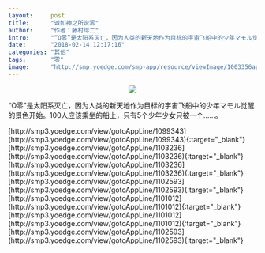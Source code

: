 ```yaml
---
layout:     post
title:      "诚如神之所说零"
author:     "作者：藤村绯二"
intro:      "“O零”是太阳系灭亡，因为人类的新天地作为目标的宇宙飞船中的少年マモル觉醒的景色开始。100人应该乘坐的船上，只有5个少年少女只被一个……。"
date:       "2018-02-14 12:17:16"
categories: "其他"
tags:       "零"
image:      "http://smp.yoedge.com/smp-app/resource/viewImage/1003356appline.png"
---
```

<div style="text-align: center">
<p><img src="http://smp.yoedge.com/smp-app/resource/viewImage/1003356appline.png"/></p>
</div>
<p class="post-meta">
<span>“O零”是太阳系灭亡，因为人类的新天地作为目标的宇宙飞船中的少年マモル觉醒的景色开始。100人应该乘坐的船上，只有5个少年少女只被一个……。</span>
</p>
[http://smp3.yoedge.com/view/gotoAppLine/1099343](http://smp3.yoedge.com/view/gotoAppLine/1099343){:target="_blank"}
[http://smp3.yoedge.com/view/gotoAppLine/1103236](http://smp3.yoedge.com/view/gotoAppLine/1103236){:target="_blank"}
[http://smp3.yoedge.com/view/gotoAppLine/1103236](http://smp3.yoedge.com/view/gotoAppLine/1103236){:target="_blank"}
[http://smp3.yoedge.com/view/gotoAppLine/1102593](http://smp3.yoedge.com/view/gotoAppLine/1102593){:target="_blank"}
[http://smp3.yoedge.com/view/gotoAppLine/1101012](http://smp3.yoedge.com/view/gotoAppLine/1101012){:target="_blank"}
[http://smp3.yoedge.com/view/gotoAppLine/1101012](http://smp3.yoedge.com/view/gotoAppLine/1101012){:target="_blank"}
[http://smp3.yoedge.com/view/gotoAppLine/1102593](http://smp3.yoedge.com/view/gotoAppLine/1102593){:target="_blank"}


